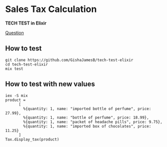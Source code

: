 # Sales Tax Calculation

**TECH TEST in Elixir**

[Question](https://github.com/GishaJamesB/tech-test-elixir/blob/master/question.txt)

## How to test

```
git clone https://github.com/GishaJamesB/tech-test-elixir
cd tech-test-elixir
mix test
```

## How to test with new values

```
iex -S mix
product =
      [
        %{quantity: 1, name: "imported bottle of perfume", price: 27.99},
        %{quantity: 1, name: "bottle of perfume", price: 18.99},
        %{quantity: 1, name: "packet of headache pills", price: 9.75},
        %{quantity: 1, name: "imported box of chocolates", price: 11.25}
      ]
Tax.display_tax(product)
```
